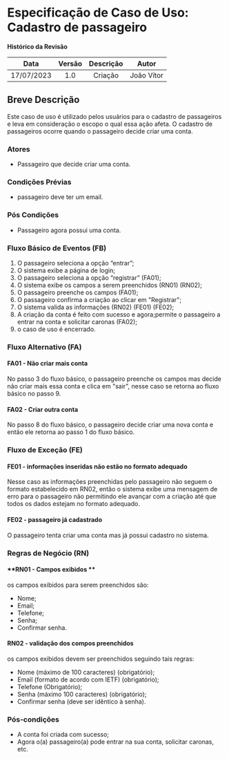 # Especificação de Caso de Uso: Cadastro de passageiro


**Histórico da Revisão**


|**Data**|**Versão**|**Descrição**|**Autor**|
| :-: | :-: | :-: | :-: |
|17/07/2023|1.0|Criação|João Vítor|




## **Breve Descrição**
Este caso de uso é utilizado pelos usuários para o cadastro de passageiros e leva em consideração o escopo o qual essa ação afeta. O cadastro de passageiros ocorre quando o passageiro decide criar uma conta.


### Atores
- Passageiro que decide criar uma conta.


### Condições Prévias
- passageiro deve ter um email.


### **Pós Condições**
- Passageiro agora possui uma conta.


### **Fluxo Básico de Eventos (FB)**
1. O passageiro seleciona a opção “entrar”;
2. O sistema exibe a página de login;
3. O passageiro seleciona a opção “registrar” (FA01);
4. O sistema exibe os campos a serem preenchidos (RN01) (RN02);
5. O passageiro preenche os campos (FA01);
6. O passageiro confirma a criação ao clicar em "Registrar";
7. O sistema valida as informações (RN02) (FE01) (FE02);
8. A criação da conta é feito com sucesso e agora;permite o passageiro a entrar na conta e solicitar caronas (FA02);
9. o caso de uso é encerrado.


### **Fluxo Alternativo (FA)**


#### **FA01 - Não criar mais conta**
No passo 3 do fluxo básico, o passageiro preenche os campos mas decide não criar mais essa conta e clica em "sair", nesse caso se retorna ao fluxo básico no passo 9.


#### **FA02 - Criar outra conta**
No passo 8 do fluxo básico, o passageiro decide criar uma nova conta e então ele retorna ao passo 1 do fluxo básico.


### **Fluxo de Exceção (FE)**


#### **FE01 - informações inseridas não estão no formato adequado**
Nesse caso as informações preenchidas pelo passageiro não seguem o formato estabelecido em RN02, então o sistema exibe uma mensagem de erro para o passageiro não permitindo ele avançar com a criação até que todos os dados estejam no formato adequado.


#### **FE02 - passageiro já cadastrado**
O passageiro tenta criar uma conta mas já possui cadastro no sistema.


### **Regras de Negócio (RN)**


#### **RN01 - Campos exibidos **
os campos exibidos para serem preenchidos são:
- Nome;
- Email;
- Telefone;
- Senha;
- Confirmar senha.


#### **RN02 - validação dos compos preenchidos**
os campos exibidos devem ser preenchidos seguindo tais regras:
- Nome (máximo de 100 caracteres) (obrigatório);
- Email (formato de acordo com IETF) (obrigatório);
- Telefone (Obrigatório);
- Senha (máximo 100 caracteres) (obrigatório);
- Confirmar senha (deve ser idêntico à senha).




### **Pós-condições**
- A conta foi criada com sucesso;
- Agora o(a) passageiro(a) pode entrar na sua conta, solicitar caronas, etc.


